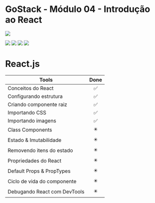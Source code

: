 # GoStack - Módulo 04 - Introdução ao React

![](https://hotmart.s3.amazonaws.com/product_contents/5bfd4a97-5e39-4c99-a871-8d3e969769cc/Course_Image01_580x320.jpg)

![](https://img.shields.io/github/stars/newerton/gostack-modulo04.svg) ![](https://img.shields.io/github/forks/newerton/gostack-modulo04.svg) ![](https://img.shields.io/github/issues/newerton/gostack-modulo04.svg) ![](https://img.shields.io/github/license/newerton/gostack-modulo04.svg)

# React.js

| Tools                        |            Done            |
| ---------------------------- | :------------------------: |
| Conceitos do React           |     :white_check_mark:     |
| Configurando estrutura       |     :white_check_mark:     |
| Criando componente raiz      |     :white_check_mark:     |
| Importando CSS               |     :white_check_mark:     |
| Importando imagens           |     :white_check_mark:     |
| Class Components             | :eight_pointed_black_star: |
| Estado & Imutabilidade       | :eight_pointed_black_star: |
| Removendo itens do estado    | :eight_pointed_black_star: |
| Propriedades do React        | :eight_pointed_black_star: |
| Default Props & PropTypes    | :eight_pointed_black_star: |
| Ciclo de vida do componente  | :eight_pointed_black_star: |
| Debugando React com DevTools | :eight_pointed_black_star: |
